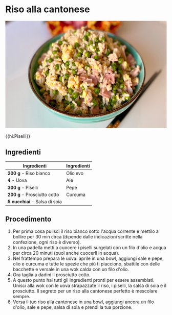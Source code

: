 # Riso alla cantonese

![](img/Riso-alla-cantonese.jpg)

{{hi:Piselli}}

## Ingredienti

| Ingredienti                  | Ingredienti             |
| ---------------------------- | ----------------------- |
| **200 g** - Riso bianco | Olio evo |
| **4** - Uova | Ale |
| **300 g** - Piselli | Pepe |
| **200 g** - Prosciutto cotto | Curcuma |
| **5 cucchiai** - Salsa di soia |  |

## Procedimento

1. Per prima cosa pulisci il riso bianco sotto l'acqua corrente e mettilo a bollire per 30 min circa (dipende dalle indicazioni scritte nella confezione, ogni riso è diverso).
1. In una padella metti a cuocere i piselli surgelati con un filo d'olio e acqua per circa 20 minuti (puoi anche cuocerli in acqua).
1. Nel frattempo prepara le uova: aprile in una bowl, aggiungi sale e pepe, olio e curcuma e tutte le spezie che più ti piacciono, sbattile con delle bacchette e versale in una wok calda con un filo d'olio.
1. Ora taglia a dadini il prosciutto cotto.
1. A questo punto hai tutti gli ingredienti pronti per essere assemblati. Unisci alla wok con le uova strapazzate il riso, i piselli, la salsa di soia e il prosciutto. Il segreto per un riso alla cantonese perfetto è mescolare sempre.
1. Versa il tuo riso alla cantonese in una bowl, aggiungi ancora un filo d'olio, sale e pepe, salsa di soia e prendi la tua porzione.
